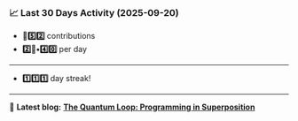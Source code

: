 <!--START_STATS-->
### 📈 Last 30 Days Activity (2025-09-20)  
- **🎱5️⃣2️⃣** contributions  
- **2️⃣🎱•4️⃣0️⃣** per day
---
- **1️⃣1️⃣1️⃣** day streak!
---
📝 **Latest blog:** [**The Quantum Loop: Programming in Superposition**](https://andriak.com/blog/quantum-loop)
<!--END_STATS-->
